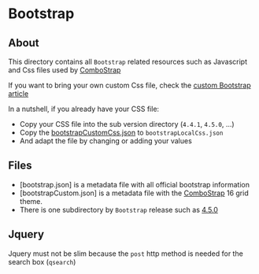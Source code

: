 # Bootstrap

## About

This directory contains all `Bootstrap` related resources such as Javascript and Css files used by [ComboStrap](https://combostrap.com)

If you want to bring your own custom Css file, check the [custom Bootstrap article](https://combostrap.com/custom/bootrstap)

In a nutshell, if you already have your CSS file:

  * Copy your CSS file into the sub version directory (`4.4.1`, `4.5.0`, ...)
  * Copy the [bootstrapCustomCss.json](./bootstrapCustomCss.json) to `bootstrapLocalCss.json`
  * And adapt the file by changing or adding your values


## Files

  * [bootstrap.json] is a metadata file with all official bootstrap information
  * [bootstrapCustom.json] is a metadata file with the [ComboStrap](https://combostrap.com) 16 grid theme.
  * There is one subdirectory by `Bootstrap` release such as [4.5.0](./4.5.0)

## Jquery

Jquery must not be slim because the `post` http method is needed for the search box (`qsearch`)
